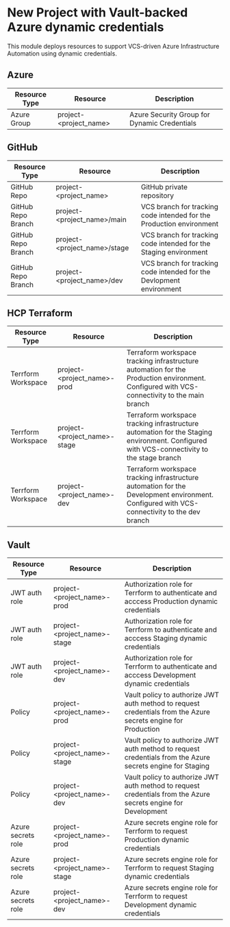 # New Project with Vault-backed Azure dynamic credentials

This module deploys resources to support VCS-driven Azure Infrastructure Automation using dynamic credentials.

## Azure

| Resource Type | Resource | Description |
|---------------|----------|-------------|
| Azure Group | project-\<project_name> | Azure Security Group for Dynamic Credentials |

## GitHub

| Resource Type | Resource | Description |
|---------------|----------|-------------|
| GitHub Repo | project-\<project_name> | GitHub private repository |
| GitHub Repo Branch | project-\<project_name>/main | VCS branch for tracking code intended for the Production environment |
| GitHub Repo Branch | project-\<project_name>/stage | VCS branch for tracking code intended for the Staging environment |
| GitHub Repo Branch | project-\<project_name>/dev | VCS branch for tracking code intended for the Devlopment environment |

## HCP Terraform

| Resource Type | Resource | Description |
|---------------|----------|-------------|
| Terrform Workspace | project-\<project_name>-prod | Terraform workspace tracking infrastructure automation for the Production environment. Configured with VCS-connectivity to the main branch  |
| Terrform Workspace | project-\<project_name>-stage | Terraform workspace tracking infrastructure automation for the Staging environment. Configured with VCS-connectivity to the stage branch  |
| Terrform Workspace | project-\<project_name>-dev | Terraform workspace tracking infrastructure automation for the Development environment. Configured with VCS-connectivity to the dev branch  |

## Vault

| Resource Type | Resource | Description |
|---------------|----------|-------------|
| JWT auth role | project-\<project_name>-prod | Authorization role for Terrform to authenticate and acccess Production dynamic credentials |
| JWT auth role | project-\<project_name>-stage | Authorization role for Terrform to authenticate and acccess Staging dynamic credentials |
| JWT auth role | project-\<project_name>-dev| Authorization role for Terrform to authenticate and acccess Development dynamic credentials |
| Policy | project-\<project_name>-prod | Vault policy to authorize JWT auth method to request credentials from the Azure secrets engine for Production |
| Policy | project-\<project_name>-stage | Vault policy to authorize JWT auth method to request credentials from the Azure secrets engine for Staging |
| Policy | project-\<project_name>-dev | Vault policy to authorize JWT auth method to request credentials from the Azure secrets engine for Development |
| Azure secrets role | project-\<project_name>-prod | Azure secrets engine role for Terrform to request Production dynamic credentials |
| Azure secrets role | project-\<project_name>-stage | Azure secrets engine role for Terrform to request Staging dynamic credentials |
| Azure secrets role | project-\<project_name>-dev | Azure secrets engine role for Terrform to request Development dynamic credentials |
